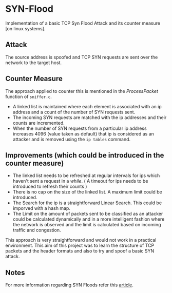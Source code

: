 # SYN-Flood
Implementation of a basic TCP Syn Flood Attack and its counter measure \[on linux systems\].

## Attack
The source address is spoofed and TCP SYN requests are sent over the network to the target host. 

## Counter Measure
The approach applied to counter this is mentioned in the _ProcessPacket_ function of `sniffer.c`.
* A linked list is maintained where each element is associated with an ip address and a count of the number of SYN requests sent. 
* The incoming SYN requests are matched with the ip addresses and their counts are incremented. 
* When the number of SYN requests from a particular ip address increases 4096 (value taken as default) that ip is considered as an attacker and is removed using the `ip tables` command.

## Improvements (which could be introduced in the counter measure)
* The linked list needs to be refreshed at regular intervals for ips which haven't sent a request in a _while_. ( A timeout for ips needs to be introduced to refresh their counts )
* There is no cap on the size of the linked list. A maximum limit could be introduced.
* The Search for the ip is a straightforward Linear Search. This could be imporved with a hash map.
* The Limit on the amount of packets sent to be classified as an attacker could be calculated dynamically and in a more intelligent fashion where the network is observed and the limit is calculated based on incoming traffic and congestion.

This approach is very straightforward and would not work in a practical environment. This aim of this project was to learn the structure of TCP packets and the header formats and also to try and spoof a basic SYN attack. 

## Notes
For more information regarding SYN Floods refer this [article](https://www.cisco.com/c/en/us/about/press/internet-protocol-journal/back-issues/table-contents-34/syn-flooding-attacks.html).
